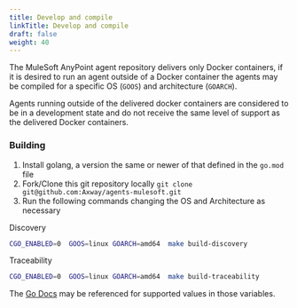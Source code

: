 ```yaml
---
title: Develop and compile
linkTitle: Develop and compile
draft: false
weight: 40
---
```


The MuleSoft AnyPoint agent repository delivers only Docker containers, if it is desired to run an agent outside of a Docker container the agents may be compiled for a specific OS (`GOOS`) and architecture (`GOARCH`).

Agents running outside of the delivered docker containers are considered to be in a development state and do not receive the same level of support as the delivered Docker containers.

### Building

1. Install golang, a version the same or newer of that defined in the `go.mod` file
2. Fork/Clone this git repository locally `git clone git@github.com:Axway/agents-mulesoft.git`
3. Run the following commands changing the OS and Architecture as necessary

Discovery

```bash
CGO_ENABLED=0  GOOS=linux GOARCH=amd64  make build-discovery
```

Traceability

```bash
CGO_ENABLED=0  GOOS=linux GOARCH=amd64  make build-traceability
```

The [Go Docs](https://pkg.go.dev/internal/platform) may be referenced for supported values in those variables.